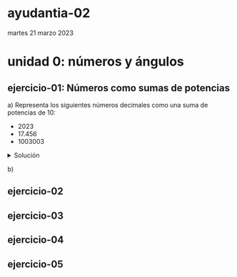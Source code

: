# ayudantia-02

martes 21 marzo 2023

# unidad 0: números y ángulos

<!---
## qué deben saber:

- diferencia entre números naturales y reales
- noción de infinito
- qué son los sistemas numéricos
- conversión entre sistemas numéricos distintos
    - sistema decimal
    - sistema binario
    - sistema hexadecimal
- qué es son los ángulos y como se miden
- diferencia entre grados y radianes
- conversión entre grados y radianes
- ¿qué es $\pi$?  
--->


## ejercicio-01: Números como sumas de potencias

a) Representa los siguientes números decimales como una suma de potencias de 10:

- 2023
- 17.456
- 1003003

<details>
    <summary>Solución</summary>

    $ 2023 \Rightarrow 2*10^3 + 2*10^1 + 3*10^0  $
    
    $ 17.456  \Rightarrow  1*10^1 + 7*10^0 + 4*10^{-1} + 5*10^{-2} + 6*10^{-2} $

    $ 1003003 \Rightarrow 1*10^6 + 3*10^3 + 3*10^0 $
    
</details>
    

b) 






## ejercicio-02

## ejercicio-03

## ejercicio-04

## ejercicio-05


